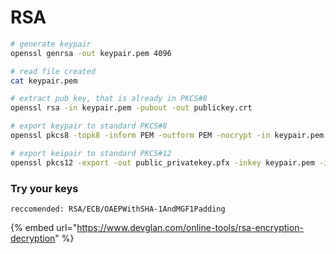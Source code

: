 # RSA

```bash
# generate keypair
openssl genrsa -out keypair.pem 4096

# read file created
cat keypair.pem

# extract pub key, that is already in PKCS#8
openssl rsa -in keypair.pem -pubout -out publickey.crt

# export keypair to standard PKCS#8
openssl pkcs8 -topk8 -inform PEM -outform PEM -nocrypt -in keypair.pem -out pkcs8.key

# export keipair to standard PKCS#12
openssl pkcs12 -export -out public_privatekey.pfx -inkey keypair.pem -in publickey.crt
```

### Try your keys

`reccomended: RSA/ECB/OAEPWithSHA-1AndMGF1Padding`

{% embed url="https://www.devglan.com/online-tools/rsa-encryption-decryption" %}
